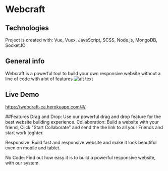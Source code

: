 ﻿# Webcraft
 
## Technologies
Project is created with:
Vue, Vuex, JavaScript, SCSS, Node.js, MongoDB, Socket.IO


## General info
Webcraft is a powerful tool to build your own responsive website without a line of code with alot of features
![alt text](https://imagizer.imageshack.com/img924/9523/vt1fmM.png)

	
## Live Demo
https://webcraft-ca.herokuapp.com/#/

##Features
Drag and Drop: Use our powerful drag and drop feature for the best website building experience.
Collaboration: Build a website with your friend, Click "Start Collaborate" and send the the link to all your Friends and start work toghter.

Responsive: Build fast and responsive website and make it look beautiful even on mobile and tablet.

No Code: Find out how easy it is to build a powerful responsive website, with our system.







